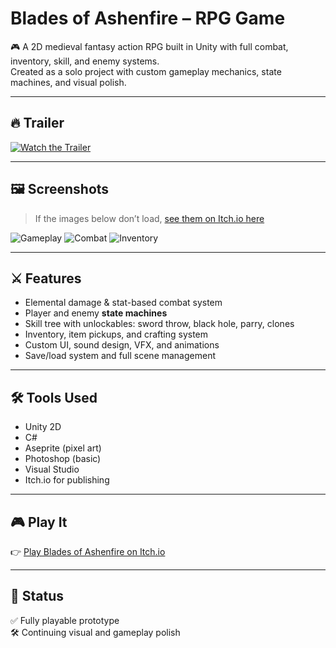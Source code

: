 # Blades of Ashenfire – RPG Game

🎮 A 2D medieval fantasy action RPG built in Unity with full combat, inventory, skill, and enemy systems.  
Created as a solo project with custom gameplay mechanics, state machines, and visual polish.

---

## 🔥 Trailer

[![Watch the Trailer](https://img.youtube.com/vi/bPJu3oj72P8/hqdefault.jpg)](https://www.youtube.com/watch?v=bPJu3oj72P8)

---

## 🖼️ Screenshots

> If the images below don’t load, [see them on Itch.io here](https://ohestisgames.itch.io/blades-of-ashenfire-demo)

![Gameplay](https://img.itch.zone/aW1hZ2UvMzY3MDA0Ni8yMTgzOTE0Ni5wbmc=/original/z4wq%2FQ.png)
![Combat](https://img.itch.zone/aW1hZ2UvMzY3MDA0Ni8yMTgzOTE0NS5wbmc=/original/08Vii8.png)
![Inventory](https://img.itch.zone/aW1hZ2UvMzY3MDA0Ni8yMTgzOTE1Mi5wbmc=/original/EmjjuM.png)

---

## ⚔️ Features

- Elemental damage & stat-based combat system
- Player and enemy **state machines**
- Skill tree with unlockables: sword throw, black hole, parry, clones
- Inventory, item pickups, and crafting system
- Custom UI, sound design, VFX, and animations
- Save/load system and full scene management

---

## 🛠️ Tools Used

- Unity 2D
- C#
- Aseprite (pixel art)
- Photoshop (basic)
- Visual Studio
- Itch.io for publishing

---

## 🎮 Play It

👉 [Play Blades of Ashenfire on Itch.io](https://ohestisgames.itch.io/blades-of-ashenfire-demo)

---

## 📂 Status

✅ Fully playable prototype  
🛠️ Continuing visual and gameplay polish
